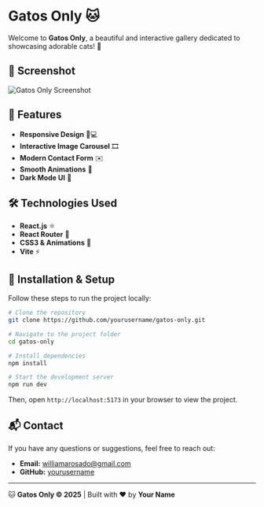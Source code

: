 # Gatos Only 🐱

Welcome to **Gatos Only**, a beautiful and interactive gallery dedicated to showcasing adorable cats! 🐾

## 📸 Screenshot
![Gatos Only Screenshot](screenshot.png)

## 🚀 Features
- **Responsive Design** 📱💻
- **Interactive Image Carousel** 🎞️
- **Modern Contact Form** ✉️
- **Smooth Animations** 🎨
- **Dark Mode UI** 🌙

## 🛠️ Technologies Used
- **React.js** ⚛️
- **React Router** 🚏
- **CSS3 & Animations** 🎨
- **Vite** ⚡

## 🔧 Installation & Setup
Follow these steps to run the project locally:

```bash
# Clone the repository
git clone https://github.com/yourusername/gatos-only.git

# Navigate to the project folder
cd gatos-only

# Install dependencies
npm install

# Start the development server
npm run dev
```

Then, open `http://localhost:5173` in your browser to view the project.

## 📬 Contact
If you have any questions or suggestions, feel free to reach out:
- **Email:** williamarosado@gmail.com
- **GitHub:** [yourusername](https://github.com/Puppywill)

---
🐱 **Gatos Only © 2025** | Built with ❤️ by **Your Name**

